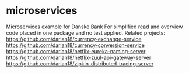 # microservices
Microservices example for Danske Bank
For simplified read and overview code placed in one package and no test 
applied.
Related projects:
https://github.com/darian18/currency-exchange-service
https://github.com/darian18/currency-conversion-service
https://github.com/darian18/netflix-eureka-naming-server
https://github.com/darian18/netflix-zuul-api-gateway-server
https://github.com/darian18/zipkin-distributed-tracing-server
